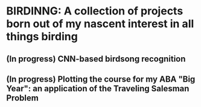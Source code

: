 # BIRDINNG: A collection of projects born out of my nascent interest in all things birding 
## (In progress) CNN-based birdsong recognition
## (In progress) Plotting the course for my ABA "Big Year": an application of the Traveling Salesman Problem
